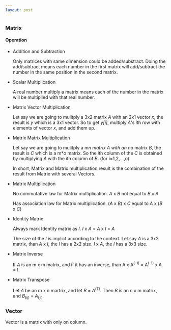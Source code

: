 ```yaml
---
layout: post
---
```

### Matrix

#### Operation

  + Addition and Subtraction

    Only matrices with same dimension could be added/substract. Doing the add/subtract means each number in the first matrix will add/subtract the number in the same position in the second matrix.

  + Scalar Multiplication

    A real number multiply a matrix means each of the number in the matrix will be multiplied with that real number.

  + Matrix Vector Multiplication

    Let say we are going to mulitply a 3x2 matrix *A* with an 2x1 vector *x*, the result is *y* which is a 3x1 vector. So to get *y[i]*, multiply *A*\'s *i*th row with elements of vector *x*, and add them up.

  + Matrix Matrix Multiplication

    Let say we are going to mulitply a m*n matrix *A* with an n*o matrix *B*, the result is *C* which is a m*o matrix. So the *i*th column of the *C* is obtained by multiplying *A* with the *i*th column of *B*. (for i=1,2,...,o)

    In short, Matrix and Matrix multiplication result is the combination of the result from Matrix with several Vectors.

  + Matrix Multiplication

    No commutative law for Matrix multiplication. *A* x *B* not equal to *B* x *A*

    Has association law for Matrix multiplication. (*A* x *B*) x *C* equal to *A* x (*B* x *C*)

  + Identity Matrix

    Always mark Identity matrix as *I*. *I* x *A* = *A* x *I* = *A*

    The size of the *I* is implict according to the context. Let say *A* is a 3x2 matrix, than *A* x *I*, the *I* has a 2x2 size. *I* x *A*, the *I* has a 3x3 size.

  + Matrix Inverse

    If *A* is an m x m matrix, and if it has an inverse, than A x A<sup>(-1)</sup> = A<sup>(-1)</sup> x A = I.

  + Matrix Transpose

    Let *A* be an m x n martrix, and let *B* = *A*<sup>(T)</sup>. Then *B* is an n x m matrix, and *B*<sub>(ij)</sub> = *A*<sub>(ji)<sub>.

### Vector

  Vector is a matrix with only on column.

